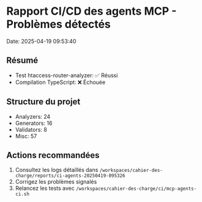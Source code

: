 # Rapport CI/CD des agents MCP - Problèmes détectés
Date: 2025-04-19 09:53:40

## Résumé
- Test htaccess-router-analyzer: ✅ Réussi
- Compilation TypeScript: ❌ Échouée

## Structure du projet
- Analyzers: 24
- Generators: 16
- Validators: 8
- Misc: 57

## Actions recommandées
1. Consultez les logs détaillés dans `/workspaces/cahier-des-charge/reports/ci-agents-20250419-095326`
2. Corrigez les problèmes signalés
3. Relancez les tests avec `/workspaces/cahier-des-charge/ci/mcp-agents-ci.sh`

